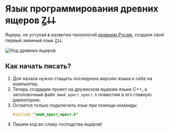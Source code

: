 # Язык программирования древних ящеров Ꙁ𐕣𐕣
Ящеры, не уступая в развитии технологий [древним Русам](https://github.com/KanatnikovMax/znanie-drevnix/tree/main), создали свой первый змеиный язык Ꙁ𐕣𐕣.

![Код древних ящеров](https://i.imgur.com/IGBtDkE.jpg)

## Как начать писать?
1. Для начала нужно стащить последнюю версию языка к себе на компьютер.
2. Теперь создадим проект на дружеском ящерам языке C++, а заголовочный файл `змей_крест_крест.h` поместим в его главную директорию.
3. Остается только подключить язык при помощи команды:
    ```C++
    #include "змей_крест_крест.h"
    ```
4. Пишем код во славу господства ящеров!

